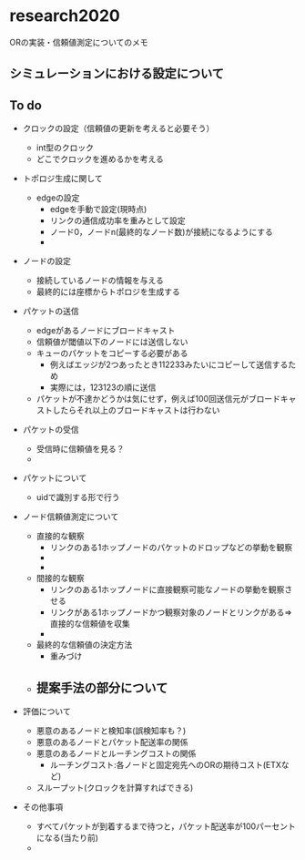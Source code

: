 # research2020
ORの実装・信頼値測定についてのメモ
## シミュレーションにおける設定について
## To do

- クロックの設定（信頼値の更新を考えると必要そう）
    - int型のクロック
    - どこでクロックを進めるかを考える

- トポロジ生成に関して
    - edgeの設定
        - edgeを手動で設定(現時点)
        - リンクの通信成功率を重みとして設定
        - ノード0，ノードn(最終的なノード数)が接続になるようにする
        - 
- ノードの設定
    - 接続しているノードの情報を与える
    - 最終的には座標からトポロジを生成する
- パケットの送信
    - edgeがあるノードにブロードキャスト
    - 信頼値が閾値以下のノードには送信しない
    - キューのパケットをコピーする必要がある
        - 例えばエッジが2つあったとき112233みたいにコピーして送信するため
        - 実際には，123123の順に送信
    - パケットが不達かどうかは気にせず，例えば100回送信元がブロードキャストしたらそれ以上のブロードキャストは行わない
- パケットの受信
    - 受信時に信頼値を見る？
    - 
- パケットについて
    - uidで識別する形で行う
- ノード信頼値測定について
    - 直接的な観察
        - リンクのある1ホップノードのパケットのドロップなどの挙動を観察
        - 
        - 
    - 間接的な観察
        - リンクのある1ホップノードに直接観察可能なノードの挙動を観察させる
        - リンクがある1ホップノードかつ観察対象のノードとリンクがある=>直接的な信頼値を収集
        - 
    - 最終的な信頼値の決定方法
        - 重みづけ
    - 提案手法の部分について
        - 
- 評価について
    - 悪意のあるノードと検知率(誤検知率も？)
    - 悪意のあるノードとパケット配送率の関係
    - 悪意のあるノードとルーチングコストの関係
        - ルーチングコスト:各ノードと固定宛先へのORの期待コスト(ETXなど)
    - スループット(クロックを計算すればできる)

- その他事項
    - すべてパケットが到着するまで待つと，パケット配送率が100パーセントになる(当たり前)
    -